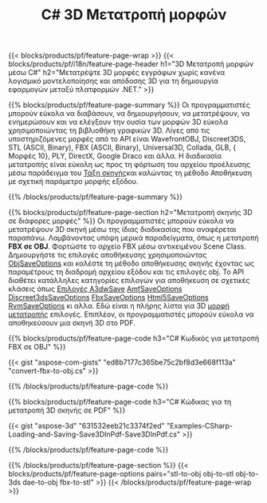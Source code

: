 ﻿---
title: C# 3D Μετατροπή μορφών
url: /el/net/conversion/
description: Μετατροπή 3D μορφών 3ds 3mf amf ase att dae drc dxf fbx gltf jt obj ply rvm stl u3d usdz usd vrml x με λίγες γραμμές κώδικα C# μέσω της βιβλιοθήκης .NET.
---
{{< blocks/products/pf/feature-page-wrap >}}
{{< blocks/products/pf/i18n/feature-page-header h1="3D Μετατροπή μορφών μέσω C#" h2="Μετατρέψτε 3D μορφές εγγράφων χωρίς κανένα λογισμικό μοντελοποίησης και απόδοσης 3D για τη δημιουργία εφαρμογών μεταξύ πλατφορμών .NET." >}}

{{% blocks/products/pf/feature-page-summary %}}
Οι προγραμματιστές μπορούν εύκολα να διαβάσουν, να δημιουργήσουν, να μετατρέψουν, να ενημερώσουν και να ελέγξουν την ουσία των μορφών 3D εύκολα χρησιμοποιώντας τη βιβλιοθήκη γραφικών 3D. Λίγες από τις υποστηριζόμενες μορφές από το API είναι WavefrontOBJ, Discreet3DS, STL (ASCII, Binary), FBX (ASCII, Binary), Universal3D, Collada, GLB, { Μορφές 10}, PLY, DirectX, Google Draco και άλλα. Η διαδικασία μετατροπής είναι εύκολη ως προς τη φόρτωση του αρχείου προέλευσης μέσω παράδειγμα του [Τάξη σκηνής](https://apireference.aspose.com/3d/net/aspose.threed/scene)και καλώντας τη μέθοδο Αποθήκευση με σχετική παράμετρο μορφής εξόδου.

{{% /blocks/products/pf/feature-page-summary %}}

{{% blocks/products/pf/feature-page-section h2="Μετατροπή σκηνής 3D σε διάφορες μορφές" %}}
Οι προγραμματιστές μπορούν εύκολα να μετατρέψουν 3D σκηνή μέσω της ίδιας διαδικασίας που αναφέρεται παραπάνω. Λαμβάνοντας υπόψη μερικά παραδείγματα, όπως η μετατροπή **FBX σε OBJ**. Φορτώστε το αρχείο FBX μέσω αντικειμένου Scene Class. Δημιουργήστε τις επιλογές αποθήκευσης χρησιμοποιώντας [ObjSaveOptions](https://apireference.aspose.com/3d/net/aspose.threed.formats/objsaveoptions) και καλέστε τη μέθοδο αποθήκευσης σκηνής έχοντας ως παραμέτρους τη διαδρομή αρχείου εξόδου και τις επιλογές obj. Το API διαθέτει κατάλληλες κατηγορίες επιλογών για αποθήκευση σε σχετικές κλάσεις όπως [Επιλογές A3dwSave](https://apireference.aspose.com/3d/net/aspose.threed.formats/a3dwsaveoptions) [AmfSaveOptions](https://apireference.aspose.com/3d/net/aspose.threed.formats/amfsaveoptions) [Discreet3dsSaveOptions](https://apireference.aspose.com/3d/net/aspose.threed.formats/discreet3dssaveoptions) [FbxSaveOptions](https://apireference.aspose.com/3d/net/aspose.threed.formats/fbxsaveoptions) [Html5SaveOptions](https://apireference.aspose.com/3d/net/aspose.threed.formats/html5saveoptions) [RvmSaveOptions](https://apireference.aspose.com/3d/net/aspose.threed.formats/rvmsaveoptions) κι αλλα. Εδώ είναι η πλήρης λίστα για 3D [μορφή μετατροπής](https://apireference.aspose.com/3d/net/aspose.threed.formats) επιλογές. Επιπλέον, οι προγραμματιστές μπορούν εύκολα να αποθηκεύσουν μια σκηνή 3D στο PDF.

{{% blocks/products/pf/feature-page-code h3="C# Κωδικός για μετατροπή FBX σε OBJ" %}}

{{< gist "aspose-com-gists" "ed8b7177c365be75c2bf8d3e668f113a" "convert-fbx-to-obj.cs" >}}

{{% /blocks/products/pf/feature-page-code %}}

{{% blocks/products/pf/feature-page-code h3="C# Κώδικας για τη μετατροπή 3D σκηνής σε PDF" %}}

{{< gist "aspose-3d" "631532eeb21c3374f2ed" "Examples-CSharp-Loading-and-Saving-Save3DInPdf-Save3DInPdf.cs" >}}

{{% /blocks/products/pf/feature-page-code %}}


{{% /blocks/products/pf/feature-page-section %}}
{{< blocks/products/pf/feature-page-options pairs="stl-to-obj obj-to-stl obj-to-3ds dae-to-obj fbx-to-stl" >}}
{{< /blocks/products/pf/feature-page-wrap >}}
